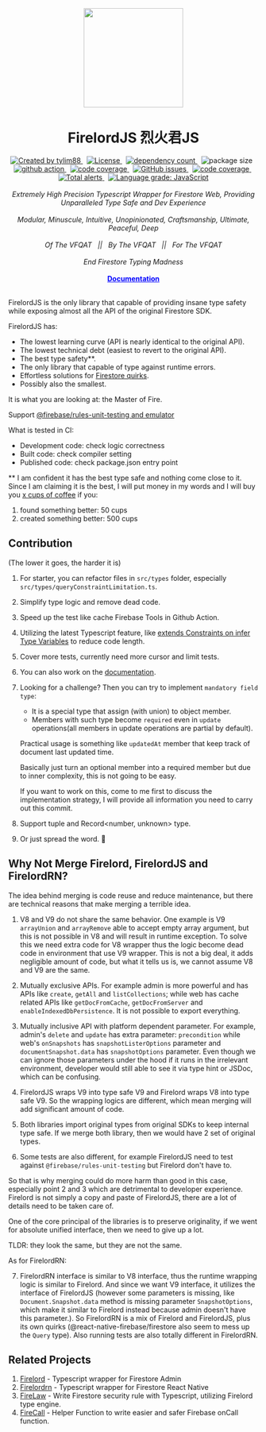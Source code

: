 <!-- markdownlint-disable MD010 -->
<!-- markdownlint-disable MD033 -->
<!-- markdownlint-disable MD041 -->

<div align="center">
		<img src="https://raw.githubusercontent.com/tylim88/Firelord/main/img/ozai.png" width="200px"/>
		<h1>FirelordJS 烈火君JS</h1>
</div>

<div align="center">
		<a href="https://www.npmjs.com/package/firelordjs" target="_blank">
				<img
					src="https://img.shields.io/npm/v/firelordjs"
					alt="Created by tylim88"
				/>
			</a>
			&nbsp;
			<a
				href="https://github.com/tylim88/firelordjs/blob/main/LICENSE"
				target="_blank"
			>
				<img
					src="https://img.shields.io/github/license/tylim88/firelordjs"
					alt="License"
				/>
			</a>
			&nbsp;
			<a
				href="https://www.npmjs.com/package/firelordjs?activeTab=dependencies"
				target="_blank"
			>
				<img
					src="https://img.shields.io/badge/dynamic/json?url=https://api.npmutil.com/package/firelordjs&label=dependencies&query=$.dependencies.count&color=brightgreen"
					alt="dependency count"
				/>
			</a>
			&nbsp;
			<img
				src="https://img.shields.io/badge/gzipped-6KB-brightgreen"
				alt="package size"
			/>
			&nbsp;
			<a href="https://github.com/tylim88/Firelordjs/actions" target="_blank">
				<img
					src="https://github.com/tylim88/Firelordjs/workflows/Main/badge.svg"
					alt="github action"
				/>
			</a>
			&nbsp;
			<a href="https://codecov.io/gh/tylim88/Firelordjs" target="_blank">
				<img
					src="https://codecov.io/gh/tylim88/Firelordjs/branch/main/graph/badge.svg"
					alt="code coverage"
				/>
			</a>
			&nbsp;
			<a href="https://github.com/tylim88/Firelordjs/issues" target="_blank">
				<img
					alt="GitHub issues"
					src="https://img.shields.io/github/issues-raw/tylim88/firelordjs"
				></img>
			</a>
			&nbsp;
			<a href="https://snyk.io/test/github/tylim88/FirelordJS" target="_blank">
				<img
					src="https://snyk.io/test/github/tylim88/FirelordJS/badge.svg"
					alt="code coverage"
				/>
			</a>
			&nbsp;
			<a
				href="https://lgtm.com/projects/g/tylim88/Firelordjs/alerts/"
				target="_blank"
			>
				<img
					alt="Total alerts"
					src="https://img.shields.io/lgtm/alerts/g/tylim88/Firelordjs.svg?logo=lgtm&logoWidth=18"
				/>
			</a>
			&nbsp;
			<a
				href="https://lgtm.com/projects/g/tylim88/Firelordjs/context:javascript"
				target="_blank"
			>
				<img
					alt="Language grade: JavaScript"
					src="https://img.shields.io/lgtm/grade/javascript/g/tylim88/Firelordjs.svg?logo=lgtm&logoWidth=18"
				/>
			</a>
</div>
<br/>
<div align="center">
		<i>Extremely High Precision Typescript Wrapper for Firestore Web, Providing Unparalleled Type Safe and Dev Experience</i>
</div>
<br/>
<div align="center">
		<i>Modular, Minuscule, Intuitive, Unopinionated, Craftsmanship, Ultimate, Peaceful, Deep</i>
</div>
<br/>
<div align="center">
	<i>Of The VFQAT &#160;&#160;||&#160;&#160; By The VFQAT &#160;&#160;||&#160;&#160; For The VFQAT</i>
</div>
<br />
<div align="center">
	<i>End Firestore Typing Madness</i>
</div>
<br />
<div align="center">
<a href="https://firelordjs.com/quick_start" target="_blank" style="color:blue"><strong>Documentation</strong></a>
</div>

<br/>

FirelordJS is the only library that capable of providing insane type safety while exposing almost all the API of the original Firestore SDK.

FirelordJS has:

- The lowest learning curve (API is nearly identical to the original API).
- The lowest technical debt (easiest to revert to the original API).
- The best type safety\*\*.
- The only library that capable of type against runtime errors.
- Effortless solutions for [Firestore quirks](https://firelordjs.com/highlights/about).
- Possibly also the smallest.

It is what you are looking at: the Master of Fire.

Support [@firebase/rules-unit-testing and emulator](https://firelordjs.com/tests)

What is tested in CI:

- Development code: check logic correctness
- Built code: check compiler setting
- Published code: check package.json entry point

\*\* I am confident it has the best type safe and nothing come close to it. Since I am claiming it is the best, I will put money in my words and I will buy you [x cups of coffee](https://www.buymeacoffee.com/) if you:

1. found something better: 50 cups
2. created something better: 500 cups

## Contribution

(The lower it goes, the harder it is)

1. For starter, you can refactor files in `src/types` folder, especially `src/types/queryConstraintLimitation.ts`.

2. Simplify type logic and remove dead code.

3. Speed up the test like cache Firebase Tools in Github Action.

4. Utilizing the latest Typescript feature, like [extends Constraints on infer Type Variables](https://devblogs.microsoft.com/typescript/announcing-typescript-4-7/#extends-constraints-on-infer-type-variables) to reduce code length.

5. Cover more tests, currently need more cursor and limit tests.

6. You can also work on the [documentation](https://github.com/tylim88/FirelordJSDoc).

7. Looking for a challenge? Then you can try to implement `mandatory field type`:

   - It is a special type that assign (with union) to object member.
   - Members with such type become `required` even in `update` operations(all members in update operations are partial by default).

   Practical usage is something like `updatedAt` member that keep track of document last updated time.

   Basically just turn an optional member into a required member but due to inner complexity, this is not going to be easy.

   If you want to work on this, come to me first to discuss the implementation strategy, I will provide all information you need to carry out this commit.

8. Support tuple and Record<number, unknown> type.

9. Or just spread the word. 🙂

## Why Not Merge Firelord, FirelordJS and FirelordRN?

The idea behind merging is code reuse and reduce maintenance, but there are technical reasons that make merging a terrible idea.

1. V8 and V9 do not share the same behavior. One example is V9 `arrayUnion` and `arrayRemove` able to accept empty array argument, but this is not possible in V8 and will result in runtime exception. To solve this we need extra code for V8 wrapper thus the logic become dead code in environment that use V9 wrapper. This is not a big deal, it adds negligible amount of code, but what it tells us is, we cannot assume V8 and V9 are the same.

2. Mutually exclusive APIs. For example admin is more powerful and has APIs like `create`, `getAll` and `listCollections`; while web has cache related APIs like `getDocFromCache`, `getDocFromServer` and `enableIndexedDbPersistence`. It is not possible to export everything.

3. Mutually inclusive API with platform dependent parameter. For example, admin's `delete` and `update` has extra parameter: `precondition` while web's `onSnapshots` has `snapshotListerOptions` parameter and `documentSnapshot.data` has `snapshotOptions` parameter. Even though we can ignore those parameters under the hood if it runs in the irrelevant environment, developer would still able to see it via type hint or JSDoc, which can be confusing.

4. FirelordJS wraps V9 into type safe V9 and Firelord wraps V8 into type safe V9. So the wrapping logics are different, which mean merging will add significant amount of code.

5. Both libraries import original types from original SDKs to keep internal type safe. If we merge both library, then we would have 2 set of original types.

6. Some tests are also different, for example FirelordJS need to test against `@firebase/rules-unit-testing` but Firelord don't have to.

So that is why merging could do more harm than good in this case, especially point 2 and 3 which are detrimental to developer experience. Firelord is not simply a copy and paste of FirelordJS, there are a lot of details need to be taken care of.

One of the core principal of the libraries is to preserve originality, if we went for absolute unified interface, then we need to give up a lot.

TLDR: they look the same, but they are not the same.

As for FirelordRN:

7. FirelordRN interface is similar to V8 interface, thus the runtime wrapping logic is similar to Firelord. And since we want V9 interface, it utilizes the interface of FirelordJS (however some parameters is missing, like `Document.Snapshot.data` method is missing parameter `SnapshotOptions`, which make it similar to Firelord instead because admin doesn't have this parameter.). So FirelordRN is a mix of Firelord and FirelordJS, plus its own quirks (@react-native-firebase/firestore also seem to mess up the `Query` type). Also running tests are also totally different in FirelordRN.

## Related Projects

1. [Firelord](https://github.com/tylim88/Firelord) - Typescript wrapper for Firestore Admin
2. [Firelordrn](https://github.com/tylim88/firelordrn) - Typescript wrapper for Firestore React Native
3. [FireLaw](https://github.com/tylim88/firelaw) - Write Firestore security rule with Typescript, utilizing Firelord type engine.
4. [FireCall](https://github.com/tylim88/FireCall) - Helper Function to write easier and safer Firebase onCall function.
